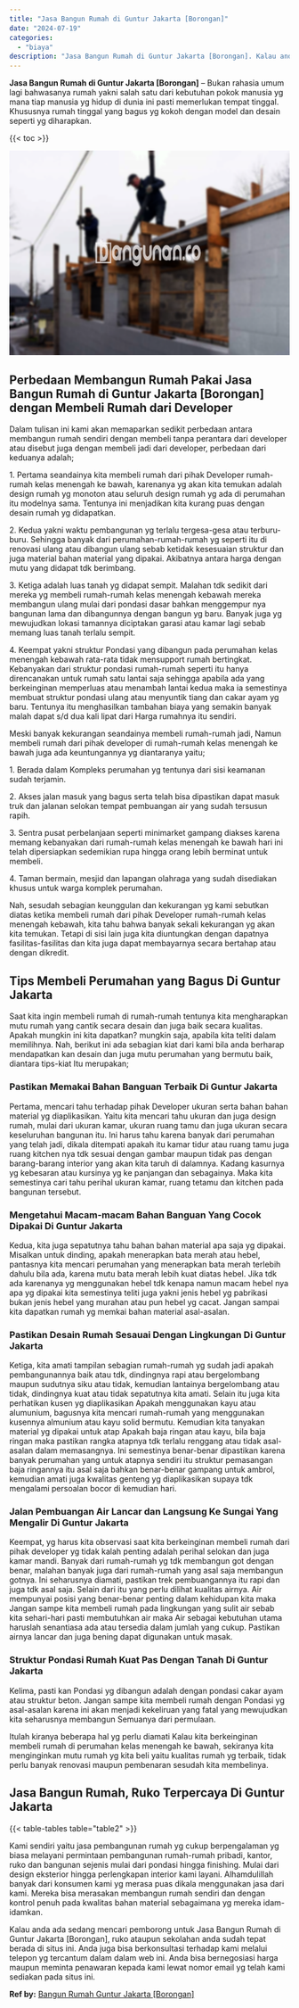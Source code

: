 ```yaml
---
title: "Jasa Bangun Rumah di Guntur Jakarta [Borongan]"
date: "2024-07-19"
categories: 
  - "biaya"
description: "Jasa Bangun Rumah di Guntur Jakarta [Borongan]. Kalau anda ada sedang mencari pemborong untuk Jasa Bangun Rumah di Guntur Jakarta [Borongan], ruko ataupun..."
---
```


**Jasa Bangun Rumah di Guntur Jakarta \[Borongan\]** – Bukan rahasia umum lagi bahwasanya rumah yakni salah satu dari kebutuhan pokok manusia yg mana tiap manusia yg hidup di dunia ini pasti memerlukan tempat tinggal. Khususnya rumah tinggal yang bagus yg kokoh dengan model dan desain seperti yg diharapkan.

{{< toc >}}

![Jasa Bangun Rumah di Guntur Jakarta [Borongan]](/images/borong-bangunan-13.png)

## Perbedaan Membangun Rumah Pakai Jasa Bangun Rumah di Guntur Jakarta \[Borongan\] dengan Membeli Rumah dari Developer

Dalam tulisan ini kami akan memaparkan sedikit perbedaan antara membangun rumah sendiri dengan membeli tanpa perantara dari developer atau disebut juga dengan membeli jadi dari developer, perbedaan dari keduanya adalah;

1\. Pertama seandainya kita membeli rumah dari pihak Developer rumah-rumah kelas menengah ke bawah, karenanya yg akan kita temukan adalah design rumah yg monoton atau seluruh design rumah yg ada di perumahan itu modelnya sama. Tentunya ini menjadikan kita kurang puas dengan desain rumah yg didapatkan.

2\. Kedua yakni waktu pembangunan yg terlalu tergesa-gesa atau terburu-buru. Sehingga banyak dari perumahan-rumah-rumah yg seperti itu di renovasi ulang atau dibangun ulang sebab ketidak kesesuaian struktur dan juga material bahan material yang dipakai. Akibatnya antara harga dengan mutu yang didapat tdk berimbang.

3\. Ketiga adalah luas tanah yg didapat sempit. Malahan tdk sedikit dari mereka yg membeli rumah-rumah kelas menengah kebawah mereka membangun ulang mulai dari pondasi dasar bahkan menggempur nya bangunan lama dan dibangunnya dengan bangun yg baru. Banyak juga yg mewujudkan lokasi tamannya diciptakan garasi atau kamar lagi sebab memang luas tanah terlalu sempit.

4\. Keempat yakni struktur Pondasi yang dibangun pada perumahan kelas menengah kebawah rata-rata tidak mensupport rumah bertingkat. Kebanyakan dari struktur pondasi rumah-rumah seperti itu hanya direncanakan untuk rumah satu lantai saja sehingga apabila ada yang berkeinginan memperluas atau menambah lantai kedua maka ia semestinya membuat struktur pondasi ulang atau menyuntik tiang dan cakar ayam yg baru. Tentunya itu menghasilkan tambahan biaya yang semakin banyak malah dapat s/d dua kali lipat dari Harga rumahnya itu sendiri.

Meski banyak kekurangan seandainya membeli rumah-rumah jadi, Namun membeli rumah dari pihak developer di rumah-rumah kelas menengah ke bawah juga ada keuntungannya yg diantaranya yaitu;

1\. Berada dalam Kompleks perumahan yg tentunya dari sisi keamanan sudah terjamin.

2\. Akses jalan masuk yang bagus serta telah bisa dipastikan dapat masuk truk dan jalanan selokan tempat pembuangan air yang sudah tersusun rapih.

3\. Sentra pusat perbelanjaan seperti minimarket gampang diakses karena memang kebanyakan dari rumah-rumah kelas menengah ke bawah hari ini telah dipersiapkan sedemikian rupa hingga orang lebih berminat untuk membeli.

4\. Taman bermain, mesjid dan lapangan olahraga yang sudah disediakan khusus untuk warga komplek perumahan.

Nah, sesudah sebagian keunggulan dan kekurangan yg kami sebutkan diatas ketika membeli rumah dari pihak Developer rumah-rumah kelas menengah kebawah, kita tahu bahwa banyak sekali kekurangan yg akan kita temukan. Tetapi di sisi lain juga kita diuntungkan dengan dapatnya fasilitas-fasilitas dan kita juga dapat membayarnya secara bertahap atau dengan dikredit.

## Tips Membeli Perumahan yang Bagus Di Guntur Jakarta

Saat kita ingin membeli rumah di rumah-rumah tentunya kita mengharapkan mutu rumah yang cantik secara desain dan juga baik secara kualitas. Apakah mungkin ini kita dapatkan? mungkin saja, apabila kita teliti dalam memilihnya. Nah, berikut ini ada sebagian kiat dari kami bila anda berharap mendapatkan kan desain dan juga mutu perumahan yang bermutu baik, diantara tips-kiat Itu merupakan;

### Pastikan Memakai Bahan Banguan Terbaik Di Guntur Jakarta

Pertama, mencari tahu terhadap pihak Developer ukuran serta bahan bahan material yg diaplikasikan. Yaitu kita mencari tahu ukuran dan juga design rumah, mulai dari ukuran kamar, ukuran ruang tamu dan juga ukuran secara keseluruhan bangunan itu. Ini harus tahu karena banyak dari perumahan yang telah jadi, dikala ditempati apakah itu kamar tidur atau ruang tamu juga ruang kitchen nya tdk sesuai dengan gambar maupun tidak pas dengan barang-barang interior yang akan kita taruh di dalamnya. Kadang kasurnya yg kebesaran atau kursinya yg ke panjangan dan sebagainya. Maka kita semestinya cari tahu perihal ukuran kamar, ruang tetamu dan kitchen pada bangunan tersebut.

### Mengetahui Macam-macam Bahan Banguan Yang Cocok Dipakai Di Guntur Jakarta

Kedua, kita juga sepatutnya tahu bahan bahan material apa saja yg dipakai. Misalkan untuk dinding, apakah menerapkan bata merah atau hebel, pantasnya kita mencari perumahan yang menerapkan bata merah terlebih dahulu bila ada, karena mutu bata merah lebih kuat diatas hebel. Jika tdk ada karenanya yg menggunakan hebel tdk kenapa namun macam hebel nya apa yg dipakai kita semestinya teliti juga yakni jenis hebel yg pabrikasi bukan jenis hebel yang murahan atau pun hebel yg cacat. Jangan sampai kita dapatkan rumah yg memkai bahan material asal-asalan.

### Pastikan Desain Rumah Sesauai Dengan Lingkungan Di Guntur Jakarta

Ketiga, kita amati tampilan sebagian rumah-rumah yg sudah jadi apakah pembangunannya baik atau tdk, dindingnya rapi atau bergelombang maupun sudutnya siku atau tidak, kemudian lantainya bergelombang atau tidak, dindingnya kuat atau tidak sepatutnya kita amati. Selain itu juga kita perhatikan kusen yg diaplikasikan Apakah menggunakan kayu atau alumunium, bagusnya kita mencari rumah-rumah yang menggunakan kusennya almunium atau kayu solid bermutu. Kemudian kita tanyakan material yg dipakai untuk atap Apakah baja ringan atau kayu, bila baja ringan maka pastikan rangka atapnya tdk terlalu renggang atau tidak asal-asalan dalam memasangnya. Ini semestinya benar-benar dipastikan karena banyak perumahan yang untuk atapnya sendiri itu struktur pemasangan baja ringannya itu asal saja bahkan benar-benar gampang untuk ambrol, kemudian amati juga kwalitas genteng yg diaplikasikan supaya tdk mengalami persoalan bocor di kemudian hari.

### Jalan Pembuangan Air Lancar dan Langsung Ke Sungai Yang Mengalir Di Guntur Jakarta

Keempat, yg harus kita observasi saat kita berkeinginan membeli rumah dari pihak developer yg tidak kalah penting adalah perihal selokan dan juga kamar mandi. Banyak dari rumah-rumah yg tdk membangun got dengan benar, malahan banyak juga dari rumah-rumah yang asal saja membangun gotnya. Ini seharusnya diamati, pastikan trek pembuangannya itu rapi dan juga tdk asal saja. Selain dari itu yang perlu dilihat kualitas airnya. Air mempunyai posisi yang benar-benar penting dalam kehidupan kita maka Jangan sampe kita membeli rumah pada lingkungan yang sulit air sebab kita sehari-hari pasti membutuhkan air maka Air sebagai kebutuhan utama haruslah senantiasa ada atau tersedia dalam jumlah yang cukup. Pastikan airnya lancar dan juga bening dapat digunakan untuk masak.

### Struktur Pondasi Rumah Kuat Pas Dengan Tanah Di Guntur Jakarta

Kelima, pasti kan Pondasi yg dibangun adalah dengan pondasi cakar ayam atau struktur beton. Jangan sampe kita membeli rumah dengan Pondasi yg asal-asalan karena ini akan menjadi kekeliruan yang fatal yang mewujudkan kita seharusnya membangun Semuanya dari permulaan.

Itulah kiranya beberapa hal yg perlu diamati Kalau kita berkeinginan membeli rumah di perumahan kelas menengah ke bawah, sekiranya kita menginginkan mutu rumah yg kita beli yaitu kualitas rumah yg terbaik, tidak perlu banyak renovasi maupun pembenaran sesudah kita membelinya.

## Jasa Bangun Rumah, Ruko Terpercaya Di Guntur Jakarta

{{< table-tables table="table2" >}}

Kami sendiri yaitu jasa pembangunan rumah yg cukup berpengalaman yg biasa melayani permintaan pembangunan rumah-rumah pribadi, kantor, ruko dan bangunan sejenis mulai dari pondasi hingga finishing. Mulai dari design eksterior hingga perlengkapan interior kami layani. Alhamdulillah banyak dari konsumen kami yg merasa puas dikala menggunakan jasa dari kami. Mereka bisa merasakan membangun rumah sendiri dan dengan kontrol penuh pada kwalitas bahan material sebagaimana yg mereka idam-idamkan.

Kalau anda ada sedang mencari pemborong untuk Jasa Bangun Rumah di Guntur Jakarta \[Borongan\], ruko ataupun sekolahan anda sudah tepat berada di situs ini. Anda juga bisa berkonsultasi terhadap kami melalui telepon yg tercantum dalam dalam web ini. Anda bisa bernegosiasi harga maupun meminta penawaran kepada kami lewat nomor email yg telah kami sediakan pada situs ini.

**Ref by:** [Bangun Rumah Guntur Jakarta [Borongan]](https://id.wikipedia.org/wiki/Bangun)
